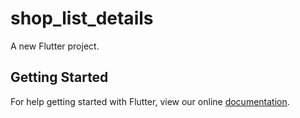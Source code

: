 # shop_list_details

A new Flutter project.

## Getting Started

For help getting started with Flutter, view our online
[documentation](https://flutter.io/).
